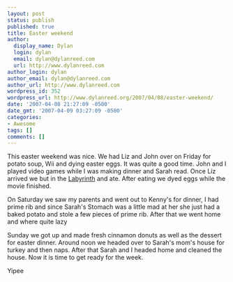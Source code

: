 ```yaml
---
layout: post
status: publish
published: true
title: Easter weekend
author:
  display_name: Dylan
  login: dylan
  email: dylan@dylanreed.com
  url: http://www.dylanreed.com
author_login: dylan
author_email: dylan@dylanreed.com
author_url: http://www.dylanreed.com
wordpress_id: 352
wordpress_url: http://www.dylanreed.org/2007/04/08/easter-weekend/
date: '2007-04-08 21:27:09 -0500'
date_gmt: '2007-04-09 03:27:09 -0500'
categories:
- Awesome
tags: []
comments: []
---
```

<p>This easter weekend was nice. We had Liz and John over on Friday for potato soup, Wii and dying easter eggs. It was quite a good time. John and I played video games while I was making dinner and Sarah read. Once Liz arrived we but in the <a href="http://www.amazon.com/Labyrinth-David-Bowie/dp/B00000K3D4">Labyrinth</a> and ate. After eating we dyed eggs while the movie finished.</p>
<p>On Saturday we saw my parents and went out to Kenny's for dinner, I had prime rib and since Sarah's Stomach was a little mad at her she just had a baked potato and stole a few pieces of prime rib. After that we went home and where quite lazy</p>
<p>Sunday we got up and made fresh cinnamon donuts as well as the dessert for easter dinner. Around noon we headed over to Sarah's mom's house for turkey and then naps. After that Sarah and I headed home and cleaned the house. Now it is time to get ready for the week.</p>
<p>Yipee</p>
